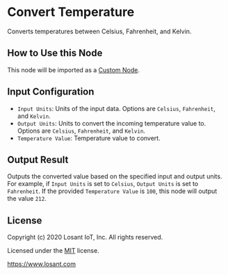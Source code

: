 # Convert Temperature

Converts temperatures between Celsius, Fahrenheit, and Kelvin.

## How to Use this Node

This node will be imported as a [Custom Node](https://docs.losant.com/workflows/custom-nodes/overview/).

## Input Configuration

* `Input Units`: Units of the input data. Options are `Celsius`, `Fahrenheit`, and `Kelvin`.
* `Output Units`: Units to convert the incoming temperature value to. Options are `Celsius`, `Fahrenheit`, and `Kelvin`.
* `Temperature Value`: Temperature value to convert.

## Output Result

Outputs the converted value based on the specified input and output units. For example, if `Input Units` is set to `Celsius`, `Output Units` is set to `Fahrenheit`. If the provided `Temperature Value` is `100`, this node will output the value `212`.

## License

Copyright (c) 2020 Losant IoT, Inc. All rights reserved.

Licensed under the [MIT](https://github.com/Losant/losant-templates/blob/master/LICENSE.txt) license.

https://www.losant.com